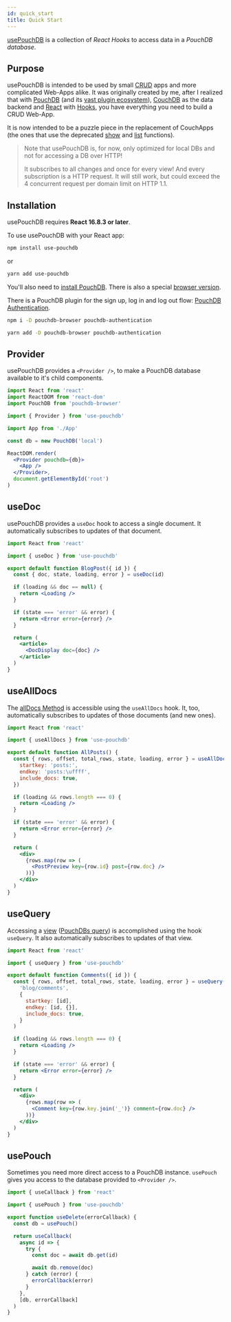 ```yaml
---
id: quick_start
title: Quick Start
---
```


[usePouchDB](https://github.com/Terreii/use-pouchdb) is a collection of _React Hooks_ to access data in a _PouchDB database_.

## Purpose

usePouchDB is intended to be used by small [CRUD](https://en.wikipedia.org/wiki/Create,_read,_update_and_delete 'CRUD on Wikipedia') apps and more complicated Web-Apps alike. It was originally created by me, after I realized that with [PouchDB](https://pouchdb.com/) (and its [vast plugin ecosystem](https://pouchdb.com/external.html 'List of plugins for PouchDB')), [CouchDB](https://couchdb.apache.org/) as the data backend and [React](https://reactjs.org/) with [Hooks](https://reactjs.org/docs/hooks-intro.html), you have everything you need to build a CRUD Web-App.

It is now intended to be a puzzle piece in the replacement of CouchApps (the ones that use the deprecated [show](https://docs.couchdb.org/en/3.1.0/ddocs/ddocs.html#show-functions) and [list](https://docs.couchdb.org/en/3.1.0/ddocs/ddocs.html#list-functions) functions).

> Note that usePouchDB is, for now, only optimized for local DBs and not for accessing a DB over HTTP!
>
> It subscribes to all changes and once for every view! And every subscription is a HTTP request.
> It will still work, but could exceed the 4 concurrent request per domain limit on HTTP 1.1.

## Installation

usePouchDB requires **React 16.8.3 or later**.

To use usePouchDB with your React app:

```sh
npm install use-pouchdb
```

or

```sh
yarn add use-pouchdb
```

You'll also need to [install PouchDB](https://pouchdb.com/guides/setup-pouchdb.html 'PouchDBs installation guide'). There is also a special [browser version](https://www.npmjs.com/package/pouchdb-browser).

<!--END_DOCUSAURUS_CODE_TABS-->

There is a PouchDB plugin for the sign up, log in and log out flow: [PouchDB Authentication](https://github.com/pouchdb-community/pouchdb-authentication).

<!--DOCUSAURUS_CODE_TABS-->
<!--npm-->

```sh
npm i -D pouchdb-browser pouchdb-authentication
```

<!--yarn-->

```sh
yarn add -D pouchdb-browser pouchdb-authentication
```

<!--END_DOCUSAURUS_CODE_TABS-->

## Provider

usePouchDB provides a `<Provider />`, to make a PouchDB database available to it's child components.

```jsx
import React from 'react'
import ReactDOM from 'react-dom'
import PouchDB from 'pouchdb-browser'

import { Provider } from 'use-pouchdb'

import App from './App'

const db = new PouchDB('local')

ReactDOM.render(
  <Provider pouchdb={db}>
    <App />
  </Provider>,
  document.getElementById('root')
)
```

## useDoc

usePouchDB provides a `useDoc` hook to access a single document. It automatically subscribes to updates of that document.

```jsx
import React from 'react'

import { useDoc } from 'use-pouchdb'

export default function BlogPost({ id }) {
  const { doc, state, loading, error } = useDoc(id)

  if (loading && doc == null) {
    return <Loading />
  }

  if (state === 'error' && error) {
    return <Error error={error} />
  }

  return (
    <article>
      <DocDisplay doc={doc} />
    </article>
  )
}
```

## useAllDocs

The [allDocs Method](https://pouchdb.com/api.html#batch_fetch) is accessible using the `useAllDocs` hook. It, too, automatically subscribes to updates of those documents (and new ones).

```jsx
import React from 'react'

import { useAllDocs } from 'use-pouchdb'

export default function AllPosts() {
  const { rows, offset, total_rows, state, loading, error } = useAllDocs({
    startkey: 'posts:',
    endkey: 'posts:\uffff',
    include_docs: true,
  })

  if (loading && rows.length === 0) {
    return <Loading />
  }

  if (state === 'error' && error) {
    return <Error error={error} />
  }

  return (
    <div>
      {rows.map(row => (
        <PostPreview key={row.id} post={row.doc} />
      ))}
    </div>
  )
}
```

## useQuery

Accessing a [view](https://docs.couchdb.org/en/stable/ddocs/views/index.html 'CouchDBs Guide to Views') ([PouchDBs query](https://pouchdb.com/api.html#query_database 'Documentation about db.query')) is accomplished using the hook `useQuery`. It also automatically subscribes to updates of that view.

```jsx
import React from 'react'

import { useQuery } from 'use-pouchdb'

export default function Comments({ id }) {
  const { rows, offset, total_rows, state, loading, error } = useQuery(
    'blog/comments',
    {
      startkey: [id],
      endkey: [id, {}],
      include_docs: true,
    }
  )

  if (loading && rows.length === 0) {
    return <Loading />
  }

  if (state === 'error' && error) {
    return <Error error={error} />
  }

  return (
    <div>
      {rows.map(row => (
        <Comment key={row.key.join('_')} comment={row.doc} />
      ))}
    </div>
  )
}
```

## usePouch

Sometimes you need more direct access to a PouchDB instance. `usePouch` gives you access to the database provided to `<Provider />`.

```jsx
import { useCallback } from 'react'

import { usePouch } from 'use-pouchdb'

export function useDelete(errorCallback) {
  const db = usePouch()

  return useCallback(
    async id => {
      try {
        const doc = await db.get(id)

        await db.remove(doc)
      } catch (error) {
        errorCallback(error)
      }
    },
    [db, errorCallback]
  )
}
```
